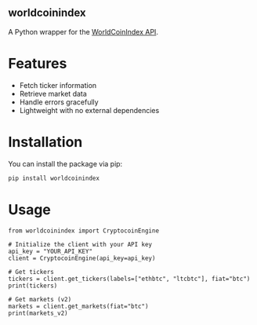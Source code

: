 ## worldcoinindex

A Python wrapper for the [WorldCoinIndex API](https://www.worldcoinindex.com/apiservice).

# Features

- Fetch ticker information
- Retrieve market data
- Handle errors gracefully
- Lightweight with no external dependencies

# Installation

You can install the package via pip:

```bash
pip install worldcoinindex
```
# Usage

```
from worldcoinindex import CryptocoinEngine

# Initialize the client with your API key
api_key = "YOUR_API_KEY"
client = CryptocoinEngine(api_key=api_key)

# Get tickers
tickers = client.get_tickers(labels=["ethbtc", "ltcbtc"], fiat="btc")
print(tickers)

# Get markets (v2)
markets = client.get_markets(fiat="btc")
print(markets_v2)
```

